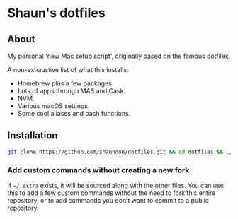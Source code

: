 # Shaun's dotfiles

## About

My personal 'new Mac setup script', originally based on the famous  [dotfiles](https://github.com/mathiasbynens/dotfiles).

A non-exhaustive list of what this installs:
* Homebrew plus a few packages.
* Lots of apps through MAS and Cask.
* NVM.
* Various macOS settings.
* Some cool aliases and bash functions.

## Installation

```bash
git clone https://github.com/shaundon/dotfiles.git && cd dotfiles && ./new-mac.sh
```

### Add custom commands without creating a new fork

If `~/.extra` exists, it will be sourced along with the other files. You can use this to add a few custom commands without the need to fork this entire repository, or to add commands you don’t want to commit to a public repository.

